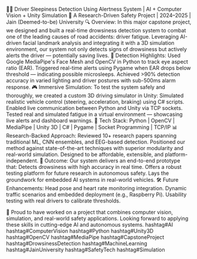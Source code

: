 🚗💤 Driver Sleepiness Detection Using Alertness System | AI + Computer Vision + Unity Simulation
 🧠 A Research-Driven Safety Project | 2024–2025 | Jain (Deemed-to-be) University
🔍 Overview:
 In this major capstone project, we designed and built a real-time drowsiness detection system to combat one of the leading causes of road accidents: driver fatigue. Leveraging AI-driven facial landmark analysis and integrating it with a 3D simulation environment, our system not only detects signs of drowsiness but actively alerts the driver — potentially saving lives.
🚨 Detection Highlights:
Used Google MediaPipe's Face Mesh and OpenCV in Python to track eye aspect ratio (EAR).
Triggered real-time alerts using Pygame when EAR drops below threshold — indicating possible microsleeps.
Achieved >90% detection accuracy in varied lighting and driver postures with sub-500ms alarm response.
🎮 Immersive Simulation:
 To test the system safely and thoroughly, we created a custom 3D driving simulator in Unity:
Simulated realistic vehicle control (steering, acceleration, braking) using C# scripts.
Enabled live communication between Python and Unity via TCP sockets.
Tested real and simulated fatigue in a virtual environment — showcasing live alerts and dashboard warnings.
🔗 Tech Stack:
 Python | OpenCV | MediaPipe | Unity 3D | C# | Pygame | Socket Programming | TCP/IP
📊 Research-Backed Approach:
Reviewed 10+ research papers spanning traditional ML, CNN ensembles, and EEG-based detection.
Positioned our method against state-of-the-art techniques with superior modularity and real-world simulation.
Designed to be affordable, extensible, and platform-independent.
🎯 Outcome:
 Our system delivers an end-to-end prototype that:
Detects drowsiness with high accuracy in real time.
Offers a robust testing platform for future research in autonomous safety.
Lays the groundwork for embedded AI systems in real-world vehicles.
🛠️ Future Enhancements:
Head pose and heart rate monitoring integration.
Dynamic traffic scenarios and embedded deployment (e.g., Raspberry Pi).
Usability testing with real drivers to calibrate thresholds.

🔗 Proud to have worked on a project that combines computer vision, simulation, and real-world safety applications. Looking forward to applying these skills in cutting-edge AI and autonomous systems. 
hashtag#AI hashtag#ComputerVision hashtag#Python hashtag#Unity3D hashtag#OpenCV hashtag#MediaPipe hashtag#CapstoneProject hashtag#DrowsinessDetection hashtag#MachineLearning hashtag#JainUniversity hashtag#SafetyTech hashtag#Simulation
